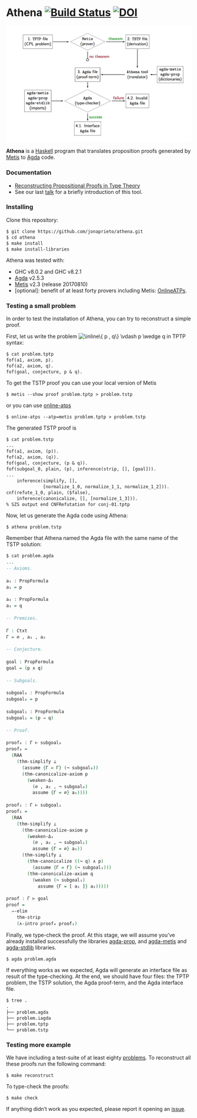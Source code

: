 <h1>Athena <a href="https://travis-ci.org/jonaprieto/athena"><img src="https://travis-ci.org/jonaprieto/athena.svg?branch=master" alt="Build Status"></a> <a href="https://zenodo.org/badge/latestdoi/85713337"><img src="https://zenodo.org/badge/85713337.svg" alt="DOI"></a></h1>
<p><img src="https://raw.githubusercontent.com/jonaprieto/athena/master/slides/diagram.png" alt="diagram"></p>
<p><strong>Athena</strong> is a <a href="http://www.haskell.org">Haskell</a> program that translates
proposition proofs generated by <a href="http://github.com/gilith/metis">Metis</a> to <a href="http://github.com/agda/agda">Agda</a> code.</p>
<h3>Documentation</h3>
<ul>
<li><a href="https://github.com/jonaprieto/athena/files/1425065/Prieto-Cubides.-.2017.-.Reconstructing.Propositional.Proofs.in.Type.Theory.pdf">Reconstructing Propositional Proofs in Type Theory</a></li>
<li>See our last <a href="https://github.com/jonaprieto/athena/raw/master/slides/Jonathan-Proof-Reconstruction.pdf">talk</a> for a briefly introduction of this tool.</li>
</ul>
<h3>Installing</h3>
<p>Clone this repository:</p>
<pre><code>$ git clone https://github.com/jonaprieto/athena.git
$ cd athena
$ make install
$ make install-libraries
</code></pre>
<p>Athena was tested with:</p>
<ul>
<li>GHC v8.0.2 and GHC v8.2.1</li>
<li><a href="http://github.com/agda/agda">Agda</a> v2.5.3</li>
<li><a href="http://www.gilith.com/software/metis/">Metis</a> v2.3 (release 20170810)</li>
<li>[optional]: benefit of at least forty provers including Metis: <a href="http://github.com/jonaprieto/online-atps">OnlineATPs</a>.</li>
</ul>
<h3>Testing a small problem</h3>
<p>In order to test the installation of Athena, you can try to reconstruct a simple proof.</p>
<p>First, let us write the problem <img src="https://tex.s2cms.ru/svg/%5Cinline%5C%7B%20p%20%2C%20q%5C%7D%20%5Cvdash%20p%20%5Cwedge%20q" alt="\inline\{ p , q\} \vdash p \wedge q" /> in TPTP syntax:</p>
<pre><code>$ cat problem.tptp
fof(a1, axiom, p).
fof(a2, axiom, q).
fof(goal, conjecture, p &amp; q).
</code></pre>
<p>To get the TSTP proof you can use your local version of <ahref="http://www.gilith.com/software/metis/">Metis</a><p>
<pre><code>$ metis --show proof problem.tptp &gt; problem.tstp
</code></pre>
<p>or you can use <a href="http://github.com/jonaprieto/online-atps">online-atps</a><p>
<pre><code>$ online-atps --atp=metis problem.tptp &gt; problem.tstp
</code></pre>
<p>The generated TSTP proof is<p>
<pre><code>$ cat problem.tstp
...
fof(a1, axiom, (p)).
fof(a2, axiom, (q)).
fof(goal, conjecture, (p &amp; q)).
fof(subgoal_0, plain, (p), inference(strip, [], [goal])).
...
    inference(simplify, [],
              [normalize_1_0, normalize_1_1, normalize_1_2])).
cnf(refute_1_0, plain, ($false),
    inference(canonicalize, [], [normalize_1_3])).
% SZS output end CNFRefutation for conj-01.tptp
</code></pre>
<p>Now, let us generate the Agda code using Athena:</p>
<pre><code>$ athena problem.tstp
</code></pre>
<p>Remember that Athena named the Agda file with the same name of the TSTP solution:</p>

```agda
$ cat problem.agda
...
-- Axioms.

a₁ : PropFormula
a₁ = p

a₂ : PropFormula
a₂ = q

-- Premises.

Γ : Ctxt
Γ = ∅ , a₁ , a₂

-- Conjecture.

goal : PropFormula
goal = (p ∧ q)

-- Subgoals.

subgoal₀ : PropFormula
subgoal₀ = p

subgoal₁ : PropFormula
subgoal₁ = (p ⇒ q)

-- Proof.

proof₀ : Γ ⊢ subgoal₀
proof₀ =
  (RAA
    (thm-simplify ⊥
      (assume {Γ = Γ} (¬ subgoal₀))
      (thm-canonicalize-axiom p
        (weaken-Δ₁
          (∅ , a₂ , ¬ subgoal₀)
          assume {Γ = ∅} a₁))))

proof₁ : Γ ⊢ subgoal₁
proof₁ =
  (RAA
    (thm-simplify ⊥
      (thm-canonicalize-axiom p
        (weaken-Δ₁
          (∅ , a₂ , ¬ subgoal₁)
          assume {Γ = ∅} a₁))
      (thm-simplify ⊥
        (thm-canonicalize ((¬ q) ∧ p)
          (assume {Γ = Γ} (¬ subgoal₁)))
        (thm-canonicalize-axiom q
          (weaken (¬ subgoal₁)
            assume {Γ = [ a₁ ]} a₂)))))

proof : Γ ⊢ goal
proof =
  ⇒-elim
    thm-strip
    (∧-intro proof₀ proof₁)
```

<p>Finally, we type-check the proof. At this stage, we will assume you’ve already
installed successfully the libraries <a href="http://github.com/jonaprieto/agda-prop">agda-prop</a>, and <a href="http://github.com/jonaprieto/agda-metis">agda-metis</a> and
<a href="http://github.com/agda/agda-stdlib">agda-stdlib</a> libraries.</p>
<pre><code class="language-agda">$ agda problem.agda
</code></pre>
<p>If everything works as we expected, Agda will generate an interface file as
result of the type-checking. At the end, we should have four files: the TPTP
problem, the TSTP solution, the Agda proof-term, and the Agda interface file.</p>
<pre><code>$ tree .
.
├── problem.agda
├── problem.iagda
├── problem.tptp
└── problem.tstp
</code></pre>
<h3>Testing more example</h3>
<p>We have including a test-suite of at least eighty <a href="http://github.com/jonaprieto/prop-pack">problems</a>.
To reconstruct all these proofs run the following command:</p>
<pre><code>$ make reconstruct
</code></pre>
<p>To type-check the proofs:</p>
<pre><code>$ make check
</code></pre>
<p>If anything didn’t work as you expected, please report it
opening an <a href="http://github.com/jonaprieto/athena/issues/new">issue</a>.</p>
